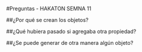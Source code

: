 #Preguntas - HAKATON SEMNA 11

##¿Por qué se crean los objetos?



##¿Qué hubiera pasado si agregaba otra propiedad?


##¿Se puede generar de otra manera algún objeto?



